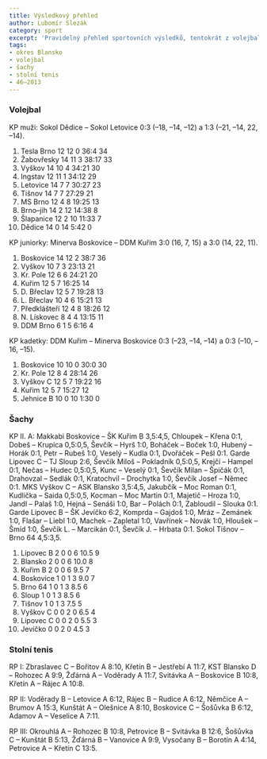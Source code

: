 ```yaml
---
title: Výsledkový přehled
author: Lubomír Slezák
category: sport
excerpt: 'Pravidelný přehled sportovních výsledků, tentokrát z volejbalu, šachu a stolního tenisu.'
tags:
- okres Blansko
- volejbal
- šachy
- stolní tenis
- 46–2013
---
```


### Volejbal

KP muži: Sokol Dědice – Sokol Letovice 0:3 (–18, –14, –12) a 1:3 (–21, –14, 22, –14).

1. Tesla Brno 12 12 0 36:4 34
2. Žabovřesky 14 11 3 38:17 33
3. Vyškov 14 10 4 34:21 30
4. Ingstav 12 11 1 34:12 29
5. Letovice 14 7 7 30:27 23
6. Tišnov 14 7 7 27:29 21
7. MS Brno 12 4 8 19:25 13
8. Brno–jih 14 2 12 14:38 8
9. Šlapanice 12 2 10 11:33 7
10. Dědice 14 0 14 5:42 0

KP juniorky: Minerva Boskovice – DDM Kuřim 3:0 (16, 7, 15) a 3:0 (14, 22, 11).

1. Boskovice 14 12 2 38:7 36
2. Vyškov 10 7 3 23:13 21
3. Kr. Pole 12 6 6 24:21 20
4. Kuřim 12 5 7 16:25 14
5. D. Břeclav 12 5 7 19:28 13
6. L. Břeclav 10 4 6 15:21 13
7. Předklášteří 12 4 8 18:26 12
8. N. Lískovec 8 4 4 13:15 11
9. DDM Brno 6 1 5 6:16 4

KP kadetky: DDM Kuřim – Minerva Boskovice 0:3 (–23, –14, –14) a 0:3 (–10, –16, –15).

1. Boskovice 10 10 0 30:0 30
2. Kr. Pole 12 8 4 28:14 26
3. Vyškov C 12 5 7 19:22 16
4. Kuřim 12 5 7 15:27 12
5. Jehnice B 10 0 10 1:30 0

### Šachy 

KP II. A: Makkabi Boskovice – ŠK Kuřim B 3,5:4,5, Chloupek – Křena 0:1, Dobeš – Krupica 0,5:0,5, Ševčík – Hyrš 1:0, Boháček – Boček 1:0, Hubený – Horák 0:1, Petr – Rubeš 1:0, Veselý – Kudla 0:1, Dvořáček – Pešl 0:1. Garde Lipovec C – TJ Sloup 2:6, Ševčík Miloš – Pokladník 0,5:0,5, Krejčí – Hampel 0:1, Nečas – Hudec 0,5:0,5, Kunc – Veselý 0:1, Ševčík Milan – Špičák 0:1, Drahovzal – Sedlák 0:1, Kratochvil – Drochytka 1:0, Ševčík Josef – Němec 0:1. MKS Vyškov C – ASK Blansko 3,5:4,5, Jakubčík – Moc Roman 0:1, Kudlička – Saida 0,5:0,5, Kocman – Moc Martin 0:1, Majetič – Hroza 1:0, Jandl – Palaš 1:0, Hejná – Senáši 1:0, Bar – Polách 0:1, Zabloudil – Slouka 0:1. Garde Lipovec B – ŠK Jevíčko 6:2, Komprda – Gajdoš 1:0, Mráz – Zemánek 1:0, Flašar – Liebl 1:0, Machek – Zapletal 1:0, Vavřínek – Novák 1:0, Hloušek – Šmíd 1:0, Ševčík L. – Marcikán 0:1, Ševčík J. – Hrbata 0:1. Sokol Tišnov – Brno 64 4,5:3,5.

1. Lipovec B 2 0 0 6 10.5 9
2. Blansko 2 0 0 6 10.0 8
3. Kuřim B 2 0 0 6 9.5 7
4. Boskovice 1 0 1 3 9.0 7
5. Brno 64 1 0 1 3 8.5 6
6. Sloup 1 0 1 3 8.5 6
7. Tišnov 1 0 1 3 7.5 5
8. Vyškov C 0 0 2 0 6.5 4
9. Lipovec C 0 0 2 0 5.5 3
10. Jevíčko 0 0 2 0 4.5 3

### Stolní tenis 

RP I: Zbraslavec C – Bořitov A 8:10, Křetín B – Jestřebí A 11:7, KST Blansko D – Rohozec A 9:9, Žďárná A – Voděrady A 11:7, Svitávka A – Boskovice B 10:8, Křetín A – Rájec A 10:8. 

RP II: Voděrady B – Letovice A 6:12, Rájec B – Rudice A 6:12, Němčice A – Brumov A 15:3, Kunštát A – Olešnice A 8:10, Boskovice C – Šošůvka B 6:12, Adamov A – Veselice A 7:11. 

RP III: Okrouhlá A – Rohozec B 10:8, Petrovice B – Svitávka B 12:6, Šošůvka C – Kunštát B 5:13, Žďárná B – Vanovice A 9:9, Vysočany B – Borotín A 4:14, Petrovice A – Křetín C 13:5.

